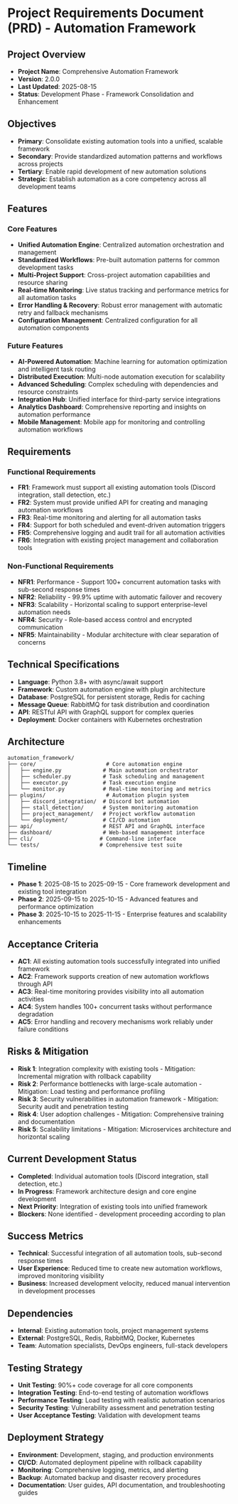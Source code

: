 # Project Requirements Document (PRD) - Automation Framework

## Project Overview
- **Project Name**: Comprehensive Automation Framework
- **Version**: 2.0.0
- **Last Updated**: 2025-08-15
- **Status**: Development Phase - Framework Consolidation and Enhancement

## Objectives
- **Primary**: Consolidate existing automation tools into a unified, scalable framework
- **Secondary**: Provide standardized automation patterns and workflows across projects
- **Tertiary**: Enable rapid development of new automation solutions
- **Strategic**: Establish automation as a core competency across all development teams

## Features

### Core Features
- **Unified Automation Engine**: Centralized automation orchestration and management
- **Standardized Workflows**: Pre-built automation patterns for common development tasks
- **Multi-Project Support**: Cross-project automation capabilities and resource sharing
- **Real-time Monitoring**: Live status tracking and performance metrics for all automation tasks
- **Error Handling & Recovery**: Robust error management with automatic retry and fallback mechanisms
- **Configuration Management**: Centralized configuration for all automation components

### Future Features
- **AI-Powered Automation**: Machine learning for automation optimization and intelligent task routing
- **Distributed Execution**: Multi-node automation execution for scalability
- **Advanced Scheduling**: Complex scheduling with dependencies and resource constraints
- **Integration Hub**: Unified interface for third-party service integrations
- **Analytics Dashboard**: Comprehensive reporting and insights on automation performance
- **Mobile Management**: Mobile app for monitoring and controlling automation workflows

## Requirements

### Functional Requirements
- **FR1**: Framework must support all existing automation tools (Discord integration, stall detection, etc.)
- **FR2**: System must provide unified API for creating and managing automation workflows
- **FR3**: Real-time monitoring and alerting for all automation tasks
- **FR4**: Support for both scheduled and event-driven automation triggers
- **FR5**: Comprehensive logging and audit trail for all automation activities
- **FR6**: Integration with existing project management and collaboration tools

### Non-Functional Requirements
- **NFR1**: Performance - Support 100+ concurrent automation tasks with sub-second response times
- **NFR2**: Reliability - 99.9% uptime with automatic failover and recovery
- **NFR3**: Scalability - Horizontal scaling to support enterprise-level automation needs
- **NFR4**: Security - Role-based access control and encrypted communication
- **NFR5**: Maintainability - Modular architecture with clear separation of concerns

## Technical Specifications
- **Language**: Python 3.8+ with async/await support
- **Framework**: Custom automation engine with plugin architecture
- **Database**: PostgreSQL for persistent storage, Redis for caching
- **Message Queue**: RabbitMQ for task distribution and coordination
- **API**: RESTful API with GraphQL support for complex queries
- **Deployment**: Docker containers with Kubernetes orchestration

## Architecture
```
automation_framework/
├── core/                      # Core automation engine
│   ├── engine.py             # Main automation orchestrator
│   ├── scheduler.py          # Task scheduling and management
│   ├── executor.py           # Task execution engine
│   └── monitor.py            # Real-time monitoring and metrics
├── plugins/                   # Automation plugin system
│   ├── discord_integration/  # Discord bot automation
│   ├── stall_detection/      # System monitoring automation
│   ├── project_management/   # Project workflow automation
│   └── deployment/           # CI/CD automation
├── api/                      # REST API and GraphQL interface
├── dashboard/                # Web-based management interface
├── cli/                     # Command-line interface
└── tests/                   # Comprehensive test suite
```

## Timeline
- **Phase 1**: 2025-08-15 to 2025-09-15 - Core framework development and existing tool integration
- **Phase 2**: 2025-09-15 to 2025-10-15 - Advanced features and performance optimization
- **Phase 3**: 2025-10-15 to 2025-11-15 - Enterprise features and scalability enhancements

## Acceptance Criteria
- **AC1**: All existing automation tools successfully integrated into unified framework
- **AC2**: Framework supports creation of new automation workflows through API
- **AC3**: Real-time monitoring provides visibility into all automation activities
- **AC4**: System handles 100+ concurrent tasks without performance degradation
- **AC5**: Error handling and recovery mechanisms work reliably under failure conditions

## Risks & Mitigation
- **Risk 1**: Integration complexity with existing tools - Mitigation: Incremental migration with rollback capability
- **Risk 2**: Performance bottlenecks with large-scale automation - Mitigation: Load testing and performance profiling
- **Risk 3**: Security vulnerabilities in automation framework - Mitigation: Security audit and penetration testing
- **Risk 4**: User adoption challenges - Mitigation: Comprehensive training and documentation
- **Risk 5**: Scalability limitations - Mitigation: Microservices architecture and horizontal scaling

## Current Development Status
- **Completed**: Individual automation tools (Discord integration, stall detection, etc.)
- **In Progress**: Framework architecture design and core engine development
- **Next Priority**: Integration of existing tools into unified framework
- **Blockers**: None identified - development proceeding according to plan

## Success Metrics
- **Technical**: Successful integration of all automation tools, sub-second response times
- **User Experience**: Reduced time to create new automation workflows, improved monitoring visibility
- **Business**: Increased development velocity, reduced manual intervention in development processes

## Dependencies
- **Internal**: Existing automation tools, project management systems
- **External**: PostgreSQL, Redis, RabbitMQ, Docker, Kubernetes
- **Team**: Automation specialists, DevOps engineers, full-stack developers

## Testing Strategy
- **Unit Testing**: 90%+ code coverage for all core components
- **Integration Testing**: End-to-end testing of automation workflows
- **Performance Testing**: Load testing with realistic automation scenarios
- **Security Testing**: Vulnerability assessment and penetration testing
- **User Acceptance Testing**: Validation with development teams

## Deployment Strategy
- **Environment**: Development, staging, and production environments
- **CI/CD**: Automated deployment pipeline with rollback capability
- **Monitoring**: Comprehensive logging, metrics, and alerting
- **Backup**: Automated backup and disaster recovery procedures
- **Documentation**: User guides, API documentation, and troubleshooting guides

